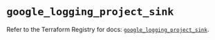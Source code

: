 # `google_logging_project_sink`

Refer to the Terraform Registry for docs: [`google_logging_project_sink`](https://registry.terraform.io/providers/hashicorp/google/6.19.0/docs/resources/logging_project_sink).

